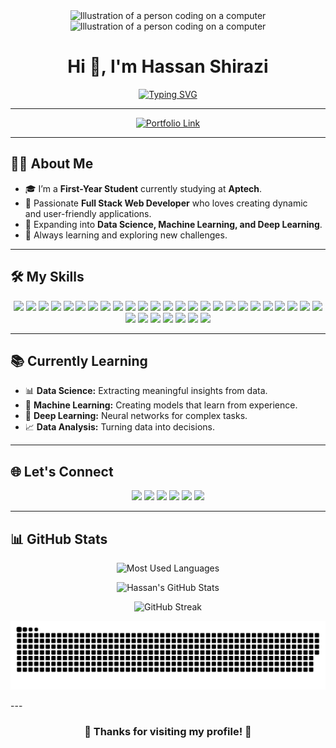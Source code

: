 <div align="center">
  <img src="https://www.thiings.co/_next/image?url=https%3A%2F%2Flftz25oez4aqbxpq.public.blob.vercel-storage.com%2Fimage-OCOBC6DjtnQdnSysIzLVNNUcJ69u4a.png&w=1000&q=75" alt="Illustration of a person coding on a computer" width="300" />
  <img src="https://www.thiings.co/_next/image?url=https%3A%2F%2Flftz25oez4aqbxpq.public.blob.vercel-storage.com%2Fimage-eMES7lZvD4yVd3wtbx6Wu6jnLmoxPI.png&w=320&q=75" alt="Illustration of a person coding on a computer" width="300" />
</div>

<h1 align="center">Hi 👋, I'm Hassan Shirazi</h1>

<div align="center">
  <a href="https://git.io/typing-svg">
    <img src="https://readme-typing-svg.herokuapp.com?font=Fira+Code:wght@700&size=25&pause=1000&color=3B82F6&center=true&vCenter=true&width=550&lines=Full+Stack+Web+Developer;Tech+Enthusiast;Exploring+Data+Science;Always+Learning+%26+Building" alt="Typing SVG" />
  </a>
</div>

---

<!-- 🌟 Portfolio Section 🌟 -->
<div align="center">
  <a href="https://hassan-shirazi-portfolio.vercel.app/" target="_blank">
    <img width = "500px" src="https://img.shields.io/badge/-🌐 Visit My Portfolio-3B82F6?style=for-the-badge&logo=google-chrome&logoColor=white" alt="Portfolio Link"/>
  </a>
</div>

---
## 👨‍💻 About Me

- 🎓 I’m a **First-Year Student** currently studying at **Aptech**.
- 🚀 Passionate **Full Stack Web Developer** who loves creating dynamic and user-friendly applications.
- 🧠 Expanding into **Data Science, Machine Learning, and Deep Learning**.
- 🌱 Always learning and exploring new challenges.

---

## 🛠️ My Skills

<p align="center">
  <img width = "50px" src="https://icon.icepanel.io/Technology/svg/Figma.svg" />
  <img width = "50px" src="https://icon.icepanel.io/Technology/svg/HTML5.svg" />
  <img width = "50px" src="https://icon.icepanel.io/Technology/svg/CSS3.svg" />
  <img width = "50px" src="https://icon.icepanel.io/Technology/svg/JavaScript.svg" />
  <img width = "55px" src="https://icon.icepanel.io/Technology/svg/jQuery.svg" />
  <img width = "60px" src="https://icon.icepanel.io/Technology/svg/Bootstrap.svg"/>
  <img width = "55px" src="https://icon.icepanel.io/Technology/svg/React.svg" />
  <img width = "55px" src="https://icon.icepanel.io/Technology/svg/Tailwind-CSS.svg" />
  <img width ="65px" src="https://i.ibb.co/FbsGK7rg/12.png" />
  <img width ="65px" src="https://icon.icepanel.io/Technology/svg/PHP.svg" />
  <img width ="55px" src="https://icon.icepanel.io/Technology/svg/Laravel.svg" />
  <img width ="55px" src="https://icon.icepanel.io/Technology/svg/Python.svg" />
  <img width ="55px" src="https://icon.icepanel.io/Technology/png-shadow-512/Django.png" />
  <img width ="60px" src="https://img.icons8.com/?size=96&id=AZOZNnY73haj&format=png" />
  <img width = "55px" src="https://icon.icepanel.io/Technology/svg/Git.svg" />
  <img width = "75px" src="https://img.icons8.com/?size=96&id=UFXRpPFebwa2&format=png" />
  <img width ="70px" src="https://uxwing.com/wp-content/themes/uxwing/download/brands-and-social-media/sql-server-icon.png" />
  <img width = "65px" src="https://icon.icepanel.io/Technology/svg/XML.svg" />
  <img width ="58px" src="https://icon.icepanel.io/Technology/png-shadow-512/JSON.png" />
  <img width ="55px" src="https://uxwing.com/wp-content/themes/uxwing/download/brands-and-social-media/postman-icon.png" />
  <img width = "60px" src="https://img.icons8.com/?size=96&id=13664&format=png" />
  <img width ="60px" src="https://cdn-icons-png.flaticon.com/128/10701/10701004.png" />
  <img width ="55px" src="https://img.icons8.com/?size=96&id=RlIXjuTUrwoX&format=png" />
  <img width ="60px" src="https://icon.icepanel.io/Technology/png-shadow-512/Linux.png" /> 
  <img width ="60px" src="https://icon.icepanel.io/Technology/png-shadow-512/Composer.png" />
  <img width ="60px" src="https://icon.icepanel.io/Technology/svg/NPM.svg" />
  
  
  <img width ="60px" src="https://icon.icepanel.io/Technology/png-shadow-512/Vercel.png" />
  <img width ="55px" src="https://icon.icepanel.io/Technology/svg/Visual-Studio-Code-%28VS-Code%29.svg" />
  <img width ="55px" src="https://icon.icepanel.io/Technology/svg/PhpStorm.svg" />
  <img width ="60px" src="https://icon.icepanel.io/Technology/svg/Firebase.svg" />
  <img width ="55px" src= "https://icon.icepanel.io/Technology/svg/Canva.svg" />
  <img width ="50px" src= "https://uxwing.com/wp-content/themes/uxwing/download/brands-and-social-media/xampp-icon.png" />
  
  
  
  
  
  
  
  
</p>

---

## 📚 Currently Learning

- 📊 **Data Science:** Extracting meaningful insights from data.
- 🤖 **Machine Learning:** Creating models that learn from experience.
- 🧠 **Deep Learning:** Neural networks for complex tasks.
- 📈 **Data Analysis:** Turning data into decisions.

---

## 🌐 Let's Connect

<p align="center">
  <a href="github.com/Hassan-Shirazi"><img src="https://img.icons8.com/?size=100&id=12599&format=png" /></a>
  <a href="https://www.linkedin.com/in/hassan-shirazi-67559834a/"><img src="https://img.icons8.com/?size=96&id=13930&format=png" /></a>
  <a href="https://www.instagram.com/sheraziofficial0/"><img src="https://img.icons8.com/?size=96&id=Xy10Jcu1L2Su&format=png" /></a>
  <a href="https://www.facebook.com/hassan.aslam.60964"><img src="https://img.icons8.com/?size=96&id=118497&format=png" /></a>
  <a href="https://tiktok.com/@hassanaslam42"><img src="https://img.icons8.com/?size=100&id=118638&format=png" /></a>
  <a href="mailto:mhassansherazi152@gmail.com"><img src="https://img.icons8.com/?size=96&id=P7UIlhbpWzZm&format=png" /></a>
</p>

---

## 📊 GitHub Stats

<div align="center">

![Most Used Languages](https://github-readme-stats.vercel.app/api/top-langs/?username=Hassan-Shirazi&layout=compact&theme=gruvbox_light&langs_count=6)

![Hassan's GitHub Stats](https://github-readme-stats.vercel.app/api?username=Hassan-Shirazi&show_icons=true&theme=gruvbox_light&hide_border=false&count_private=true)

![GitHub Streak](https://github-readme-streak-stats.herokuapp.com/?user=Hassan-Shirazi&theme=gruvbox_light&hide_border=false)

</div>

<div align="center">

![snake gif](https://github.com/Hassan-Shirazi/Hassan-Shirazi/blob/output/github-snake-dark.svg)


</div>
---

<h3 align="center">🌟 Thanks for visiting my profile! 🌟</h3>
